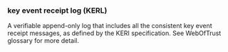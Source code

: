 ### key event receipt log (KERL)

A verifiable append-only log that includes all the consistent key event receipt messages, as defined by the KERI specification. See WebOfTrust glossary for more detail.